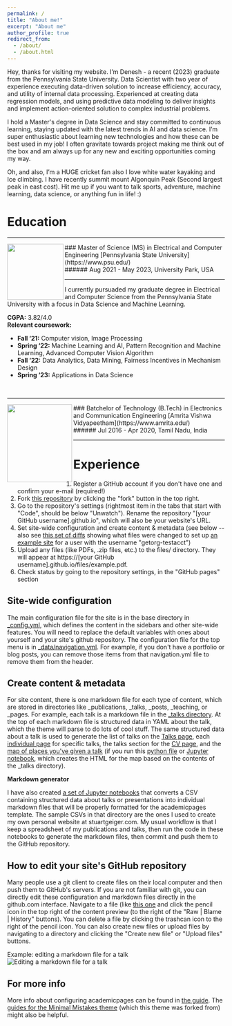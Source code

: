 ```yaml
---
permalink: /
title: "About me!"
excerpt: "About me"
author_profile: true
redirect_from: 
  - /about/
  - /about.html
---
```


Hey, thanks for visiting my website. I’m Denesh - a recent (2023) graduate from the Pennsylvania State University. Data Scientist with two year of experience executing data-driven solution to increase efficiency, accuracy, and utility of internal data processing. Experienced at creating data regression models, and using predictive data modeling to deliver insights and implement action-oriented solution to complex industrial problems.

I hold a Master's degree in Data Science and stay committed to continuous learning, staying updated with the latest trends in AI and data science. I’m super enthusiastic about learning new technologies and how these can be best used in my job! I often gravitate towards project making me think out of the box and am always up for any new and exciting opportunities coming my way.

Oh, and also, I’m a HUGE cricket fan also I love white water kayaking and Ice climbing. I have recently summit mount Algonquin Peak (Second largest peak in east cost). Hit me up if you want to talk sports, adventure, machine learning, data science, or anything fun in life! :) 


Education
======
------
<img align="left" width="130" height="130" src="http://deneshkumarmn.github.io/ds/images/pennstate.png">
### Master of Science (MS) in Electrical and Computer Engineering [Pennsylvania State University](https://www.psu.edu/) <br> 
###### Aug 2021 - May 2023, University Park, USA <br>

------

I currently pursuaded my graduate degree in Electrical and Computer Science from the Pennsylvania State University with a focus in Data Science and Machine Learning. <br>

**CGPA:** 3.82/4.0 <br>
**Relevant coursework:**

- **Fall ‘21:** Computer vision, Image Processing 
- **Spring ‘22:** Machine Learning and AI, Pattern Recognition and Machine Learning, Advanced Computer Vision Algorithm 
- **Fall ‘22:** Data Analytics, Data Mining, Fairness Incentives in Mechanism Design 
- **Spring ‘23:** Applications in Data Science
<br>

------




<img align="left" width="150" height="180" src="http://deneshkumarmn.github.io/ds/images/amrita.png">
### Batchelor of Technology (B.Tech) in Electronics and Communication Engineering [Amrita Vishwa Vidyapeetham](https://www.amrita.edu/) <br>
###### Jul 2016 - Apr 2020, Tamil Nadu, India <br>

------



Experience
======
1. Register a GitHub account if you don't have one and confirm your e-mail (required!)
1. Fork [this repository](https://github.com/academicpages/academicpages.github.io) by clicking the "fork" button in the top right. 
1. Go to the repository's settings (rightmost item in the tabs that start with "Code", should be below "Unwatch"). Rename the repository "[your GitHub username].github.io", which will also be your website's URL.
1. Set site-wide configuration and create content & metadata (see below -- also see [this set of diffs](http://archive.is/3TPas) showing what files were changed to set up [an example site](https://getorg-testacct.github.io) for a user with the username "getorg-testacct")
1. Upload any files (like PDFs, .zip files, etc.) to the files/ directory. They will appear at https://[your GitHub username].github.io/files/example.pdf.  
1. Check status by going to the repository settings, in the "GitHub pages" section

Site-wide configuration
------
The main configuration file for the site is in the base directory in [_config.yml](https://github.com/academicpages/academicpages.github.io/blob/master/_config.yml), which defines the content in the sidebars and other site-wide features. You will need to replace the default variables with ones about yourself and your site's github repository. The configuration file for the top menu is in [_data/navigation.yml](https://github.com/academicpages/academicpages.github.io/blob/master/_data/navigation.yml). For example, if you don't have a portfolio or blog posts, you can remove those items from that navigation.yml file to remove them from the header. 

Create content & metadata
------
For site content, there is one markdown file for each type of content, which are stored in directories like _publications, _talks, _posts, _teaching, or _pages. For example, each talk is a markdown file in the [_talks directory](https://github.com/academicpages/academicpages.github.io/tree/master/_talks). At the top of each markdown file is structured data in YAML about the talk, which the theme will parse to do lots of cool stuff. The same structured data about a talk is used to generate the list of talks on the [Talks page](https://academicpages.github.io/talks), each [individual page](https://academicpages.github.io/talks/2012-03-01-talk-1) for specific talks, the talks section for the [CV page](https://academicpages.github.io/cv), and the [map of places you've given a talk](https://academicpages.github.io/talkmap.html) (if you run this [python file](https://github.com/academicpages/academicpages.github.io/blob/master/talkmap.py) or [Jupyter notebook](https://github.com/academicpages/academicpages.github.io/blob/master/talkmap.ipynb), which creates the HTML for the map based on the contents of the _talks directory).

**Markdown generator**

I have also created [a set of Jupyter notebooks](https://github.com/academicpages/academicpages.github.io/tree/master/markdown_generator
) that converts a CSV containing structured data about talks or presentations into individual markdown files that will be properly formatted for the academicpages template. The sample CSVs in that directory are the ones I used to create my own personal website at stuartgeiger.com. My usual workflow is that I keep a spreadsheet of my publications and talks, then run the code in these notebooks to generate the markdown files, then commit and push them to the GitHub repository.

How to edit your site's GitHub repository
------
Many people use a git client to create files on their local computer and then push them to GitHub's servers. If you are not familiar with git, you can directly edit these configuration and markdown files directly in the github.com interface. Navigate to a file (like [this one](https://github.com/academicpages/academicpages.github.io/blob/master/_talks/2012-03-01-talk-1.md) and click the pencil icon in the top right of the content preview (to the right of the "Raw | Blame | History" buttons). You can delete a file by clicking the trashcan icon to the right of the pencil icon. You can also create new files or upload files by navigating to a directory and clicking the "Create new file" or "Upload files" buttons. 

Example: editing a markdown file for a talk
![Editing a markdown file for a talk](/images/editing-talk.png)

For more info
------
More info about configuring academicpages can be found in [the guide](https://academicpages.github.io/markdown/). The [guides for the Minimal Mistakes theme](https://mmistakes.github.io/minimal-mistakes/docs/configuration/) (which this theme was forked from) might also be helpful.
